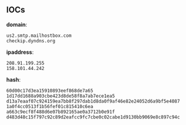 
## IOCs

__domain__:

```text
us2.smtp.mailhostbox.com
checkip.dyndns.org
```
__ipaddress__:

```text
208.91.199.255
158.101.44.242
```
__hash__:

```text
60d00c17d3ea15910893eef868de7a65
1d17dd1688a903cbe423d8de58f8a7ab7ece1ea5
d13a7eaaf07c924159ea7bb8f297dab1d8da0f9af46e82e24052d6a9bf5e4087
1a0f4cc0513f1b56fef01c815410c6ea
a663c9ecf8f488d6e07b892165ae0a3712b0e91f
d483d48c15f797c92c89d2eafcc9fc7cbe0c02cabe1d9130bb9069e8c897c94c
```